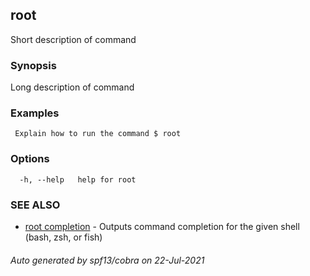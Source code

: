 ## root

Short description of command

### Synopsis

Long description of command

### Examples

```
 Explain how to run the command $ root 
```

### Options

```
  -h, --help   help for root
```

### SEE ALSO

* [root completion](root_completion.md)	 - Outputs command completion for the given shell (bash, zsh, or fish)

###### Auto generated by spf13/cobra on 22-Jul-2021
